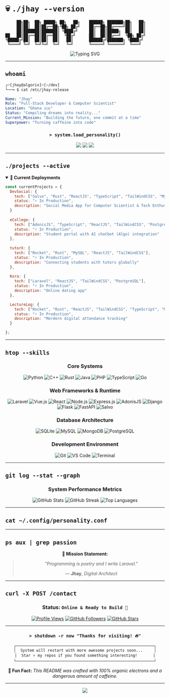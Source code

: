 # 💀 `./jhay --version`

```ascii
     ██╗██╗  ██╗ █████╗ ██╗   ██╗    ██████╗ ███████╗██╗   ██╗
     ██║██║  ██║██╔══██╗╚██╗ ██╔╝    ██╔══██╗██╔════╝██║   ██║
     ██║███████║███████║ ╚████╔╝     ██║  ██║█████╗  ██║   ██║
██   ██║██╔══██║██╔══██║  ╚██╔╝      ██║  ██║██╔══╝  ╚██╗ ██╔╝
╚█████╔╝██║  ██║██║  ██║   ██║       ██████╔╝███████╗ ╚████╔╝ 
 ╚════╝ ╚═╝  ╚═╝╚═╝  ╚═╝   ╚═╝       ╚═════╝ ╚══════╝  ╚═══╝  
```

<div align="center">

![Typing SVG](https://readme-typing-svg.herokuapp.com?font=JetBrains+Mono&size=25&duration=3000&pause=1000&color=00FFFF&background=000000&center=true&vCenter=true&multiline=true&repeat=false&width=800&height=100&lines=%3E+sudo+apt+install+jhay-dev;%3E+Initializing+systems...;%3E+Loading+awesome+developer...)

</div>

---

## `whoami`

```bash
┌─[jhay@algorix]─[~/dev]
└──╼ $ cat /etc/jhay-release
```

```yaml
Name: "Jhay"
Role: "Full-Stack Developer & Computer Scientist"
Location: "Ghana 🇬🇭"
Status: "Compiling dreams into reality..."
Current_Mission: "Building the future, one commit at a time"
Superpower: "Turning caffeine into code"
```

<div align="center">

### `> system.load_personality()`

[![](https://img.shields.io/badge/Founder-AlgoriX-00FFFF?style=for-the-badge&logo=data:image/svg+xml;base64,PHN2ZyB3aWR0aD0iMjQiIGhlaWdodD0iMjQiIHZpZXdCb3g9IjAgMCAyNCAyNCIgZmlsbD0ibm9uZSIgeG1sbnM9Imh0dHA6Ly93d3cudzMub3JnLzIwMDAvc3ZnIj4KPHBhdGggZD0iTTEyIDJMMTMuMDkgOC4yNkwyMCA5TDEzLjA5IDE1Ljc0TDEyIDIyTDEwLjkxIDE1Ljc0TDQgOUwxMC45MSA4LjI2TDEyIDJaIiBmaWxsPSIjMDBGRkZGIi8+Cjwvc3ZnPgo=)](https://algorix.netlify.app/)
[![](https://img.shields.io/badge/Executive_Board-SLINT_Tech-FF00FF?style=for-the-badge&logo=data:image/svg+xml;base64,PHN2ZyB3aWR0aD0iMjQiIGhlaWdodD0iMjQiIHZpZXdCb3g9IjAgMCAyNCAyNCIgZmlsbD0ibm9uZSIgeG1sbnM9Imh0dHA6Ly93d3cudzMub3JnLzIwMDAvc3ZnIj4KPHBhdGggZD0iTTEyIDJMMTMuMDkgOC4yNkwyMCA5TDEzLjA5IDE1Ljc0TDEyIDIyTDEwLjkxIDE1Ljc0TDQgOUwxMC45MSA4LjI2TDEyIDJaIiBmaWxsPSIjRkYwMEZGIi8+Cjwvc3ZnPgo=)](#)
[![](https://img.shields.io/badge/Status-Caffeinated-FFFF00?style=for-the-badge&logo=coffee&logoColor=black)](#)

</div>

---

## `./projects --active`

<details open>
<summary><b>🚀 Current Deployments</b></summary>

```javascript
const currentProjects = {
  DevSocial: {
    tech: ["Salvo", "Rust", "ReactJS", "TypeScript", "TailWindCSS", "MySQL"],
    status: "⚡ In Production",
    description: "Social Media App for Computer Scientist & Tech Enthusiats"
  }
  
  eCollege: {
    tech: ["AdonisJS", "TypeScript", "ReactJS", "TailWindCSS", "PostgreSQL"],
    status: "⚡ In Production",
    description: "Student portal with AI chatbot (Algo) integration"
  },
  
  tutorX: {
    tech: ["Rocket", "Rust", "MySQL", "ReactJS", "TailWindCSS"],
    status: "⚡ In Production",
    description: "Connecting students with tutors globally"
  },
  
  Kora: {
    tech: ["Laravel", "ReactJS", "TailWindCSS", "PostgreSQL"],
    status: "⚡ In Production",
    description: "Online dating app"
  },

  LectureLog: {
    tech: ["Rocket", "Rust", "ReactJS", "TailWindCSS", "TypeScript", "MySQL"],
    status: "⚡ In Production",
    description: "Mordern digital attendance tracking"
  }

};
```

</details>

---

## `htop --skills`

<div align="center">

### **Core Systems**
![Python](https://img.shields.io/badge/Python-FFD43B?style=for-the-badge&logo=python&logoColor=blue&labelColor=black)
![C++](https://img.shields.io/badge/C++-00599C?style=for-the-badge&logo=cplusplus&logoColor=white&labelColor=black)
![Rust](https://img.shields.io/badge/Rust-CE422B?style=for-the-badge&logo=rust&logoColor=white&labelColor=black)
![Java](https://img.shields.io/badge/Java-ED8B00?style=for-the-badge&logo=java&logoColor=white&labelColor=black)
![PHP](https://img.shields.io/badge/PHP-777BB4?style=for-the-badge&logo=php&logoColor=white&labelColor=black)
![TypeScript](https://img.shields.io/badge/TypeScript-007ACC?style=for-the-badge&logo=typescript&logoColor=white&labelColor=black)
![Go](https://img.shields.io/badge/Go-00ADD8?style=for-the-badge&logo=go&logoColor=white&labelColor=black)

### **Web Frameworks & Runtime**
![Laravel](https://img.shields.io/badge/Laravel-FF2D20?style=for-the-badge&logo=laravel&logoColor=white&labelColor=black)
![Vue.js](https://img.shields.io/badge/Vue.js-35495E?style=for-the-badge&logo=vuedotjs&logoColor=4FC08D&labelColor=black)
![React](https://img.shields.io/badge/React-20232A?style=for-the-badge&logo=react&logoColor=61DAFB&labelColor=black)
![Node.js](https://img.shields.io/badge/Node.js-43853D?style=for-the-badge&logo=node.js&logoColor=white&labelColor=black)
![Express.js](https://img.shields.io/badge/Express.js-404D59?style=for-the-badge&logo=express&logoColor=white&labelColor=black)
![AdonisJS](https://img.shields.io/badge/AdonisJS-220052?style=for-the-badge&logo=adonisjs&logoColor=white&labelColor=black)
![Django](https://img.shields.io/badge/Django-092E20?style=for-the-badge&logo=django&logoColor=white&labelColor=black)
![Flask](https://img.shields.io/badge/Flask-000000?style=for-the-badge&logo=flask&logoColor=white&labelColor=black)
![FastAPI](https://img.shields.io/badge/FastAPI-005571?style=for-the-badge&logo=fastapi&logoColor=white&labelColor=black)
![Salvo](https://img.shields.io/badge/Salvo-FB8B24?style=for-the-badge&logo=rust&logoColor=white&labelColor=black)

### **Database Architecture**
![SQLite](https://img.shields.io/badge/SQLite-07405E?style=for-the-badge&logo=sqlite&logoColor=white&labelColor=black)
![MySQL](https://img.shields.io/badge/MySQL-005C84?style=for-the-badge&logo=mysql&logoColor=white&labelColor=black)
![MongoDB](https://img.shields.io/badge/MongoDB-4EA94B?style=for-the-badge&logo=mongodb&logoColor=white&labelColor=black)
![PostgreSQL](https://img.shields.io/badge/PostgreSQL-316192?style=for-the-badge&logo=postgresql&logoColor=white&labelColor=black)

### **Development Environment**
![Git](https://img.shields.io/badge/Git-F05032?style=for-the-badge&logo=git&logoColor=white&labelColor=black)
![VS Code](https://img.shields.io/badge/VS_Code-0078D4?style=for-the-badge&logo=visual%20studio%20code&logoColor=white&labelColor=black)
![Terminal](https://img.shields.io/badge/Terminal-000000?style=for-the-badge&logo=gnubash&logoColor=white&labelColor=black)

</div>

---

## `git log --stat --graph`

<div align="center">

### **System Performance Metrics**

<img src="https://github-readme-stats.vercel.app/api?username=jhay-dev&show_icons=true&theme=dark&bg_color=0d1117&title_color=00ffff&icon_color=ff00ff&text_color=ffffff&border_color=30363d&hide_border=true" alt="GitHub Stats" />

<img src="https://github-readme-streak-stats.herokuapp.com/?user=jhay-dev&theme=dark&background=0d1117&stroke=30363d&ring=00ffff&fire=ff00ff&currStreakNum=ffffff&sideNums=ffffff&currStreakLabel=00ffff&sideLabels=ffffff&dates=888888&hide_border=true" alt="GitHub Streak" />

<img src="https://github-readme-stats.vercel.app/api/top-langs/?username=jhay-dev&layout=compact&theme=dark&bg_color=0d1117&title_color=00ffff&text_color=ffffff&border_color=30363d&hide_border=true" alt="Top Languages" />

</div>

---

## `cat ~/.config/personality.conf`

---

## `ps aux | grep passion`

<div align="center">


**🎯 Mission Statement:**
> *"Programming is poetry and I write Laravel."*
> 
> — **Jhay**, *Digital Architect*

</div>

---

## `curl -X POST /contact`

<div align="center">


### **Status:** `Online & Ready to Build 🚀`

[![Profile Views](https://komarev.com/ghpvc/?username=jhay-dev&color=00ffff&style=for-the-badge&label=PROFILE+VIEWS)](https://github.com/jhay-dev)
[![GitHub Followers](https://img.shields.io/github/followers/jhay-dev?color=ff00ff&style=for-the-badge&label=FOLLOWERS&logo=github)](https://github.com/jhay-dev)
[![GitHub Stars](https://img.shields.io/github/stars/jhay-dev?color=ffff00&style=for-the-badge&label=TOTAL+STARS&logo=github)](https://github.com/jhay-dev)

</div>

---

<div align="center">

### `> shutdown -r now "Thanks for visiting! 🔥"`

```
┌─────────────────────────────────────────────────────────────┐
│  System will restart with more awesome projects soon...     │
│  Star ⭐ my repos if you found something interesting!       │
└─────────────────────────────────────────────────────────────┘
```

**🚨 Fun Fact:** *This README was crafted with 100% organic electrons and a dangerous amount of caffeine.*

</div>

---

<div align="center">
<img src="https://capsule-render.vercel.app/api?type=waving&color=gradient&customColorList=0,2,2,5,30&height=100&section=footer&reversal=true&textBg=false&fontAlign=center&fontAlignY=center&fontSize=16&fontColor=ffffff&animation=twinkling&text=🚀%20Coding%20Saves%20Lives%20🚀" />
</div>
